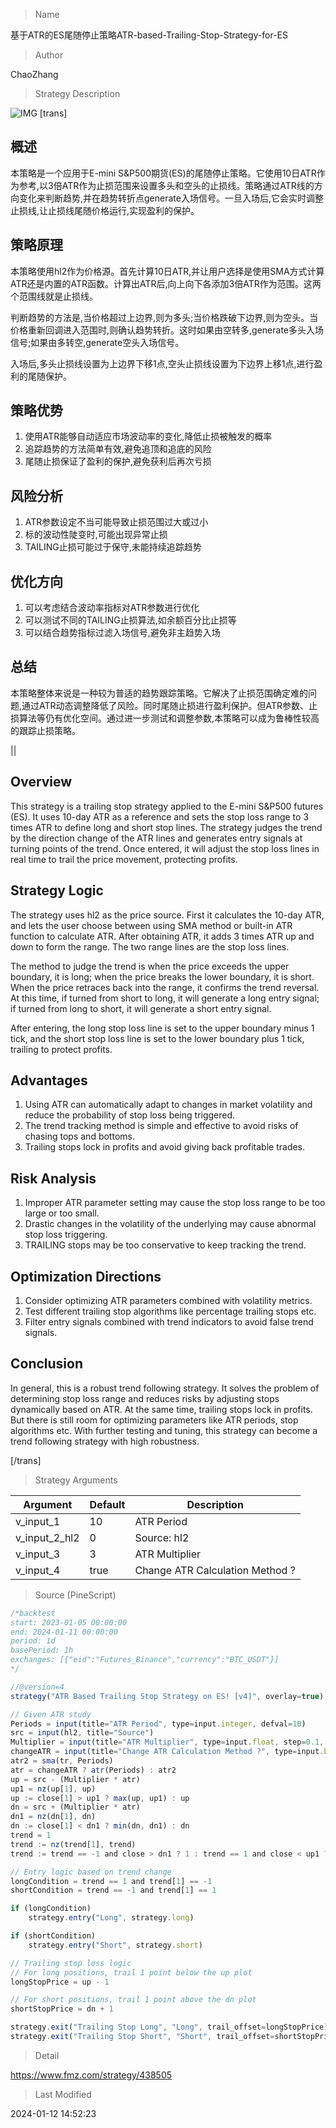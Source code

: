 
> Name

基于ATR的ES尾随停止策略ATR-based-Trailing-Stop-Strategy-for-ES

> Author

ChaoZhang

> Strategy Description

![IMG](https://www.fmz.com/upload/asset/16887f43aaf994086b9.png)
[trans]

## 概述

本策略是一个应用于E-mini S&P500期货(ES)的尾随停止策略。它使用10日ATR作为参考,以3倍ATR作为止损范围来设置多头和空头的止损线。策略通过ATR线的方向变化来判断趋势,并在趋势转折点generate入场信号。一旦入场后,它会实时调整止损线,让止损线尾随价格运行,实现盈利的保护。

## 策略原理

本策略使用hl2作为价格源。首先计算10日ATR,并让用户选择是使用SMA方式计算ATR还是内置的ATR函数。计算出ATR后,向上向下各添加3倍ATR作为范围。这两个范围线就是止损线。

判断趋势的方法是,当价格超过上边界,则为多头;当价格跌破下边界,则为空头。当价格重新回调进入范围时,则确认趋势转折。这时如果由空转多,generate多头入场信号;如果由多转空,generate空头入场信号。

入场后,多头止损线设置为上边界下移1点,空头止损线设置为下边界上移1点,进行盈利的尾随保护。

## 策略优势

1. 使用ATR能够自动适应市场波动率的变化,降低止损被触发的概率
2. 追踪趋势的方法简单有效,避免追顶和追底的风险
3. 尾随止损保证了盈利的保护,避免获利后再次亏损

## 风险分析

1. ATR参数设定不当可能导致止损范围过大或过小
2. 标的波动性陡变时,可能出现异常止损
3. TAILING止损可能过于保守,未能持续追踪趋势

## 优化方向

1. 可以考虑结合波动率指标对ATR参数进行优化
2. 可以测试不同的TAILING止损算法,如余额百分比止损等
3. 可以结合趋势指标过滤入场信号,避免非主趋势入场

## 总结

本策略整体来说是一种较为普适的趋势跟踪策略。它解决了止损范围确定难的问题,通过ATR动态调整降低了风险。同时尾随止损进行盈利保护。但ATR参数、止损算法等仍有优化空间。通过进一步测试和调整参数,本策略可以成为鲁棒性较高的跟踪止损策略。

||


## Overview

This strategy is a trailing stop strategy applied to the E-mini S&P500 futures (ES). It uses 10-day ATR as a reference and sets the stop loss range to 3 times ATR to define long and short stop lines. The strategy judges the trend by the direction change of the ATR lines and generates entry signals at turning points of the trend. Once entered, it will adjust the stop loss lines in real time to trail the price movement, protecting profits.

## Strategy Logic  

The strategy uses hl2 as the price source. First it calculates the 10-day ATR, and lets the user choose between using SMA method or built-in ATR function to calculate ATR. After obtaining ATR, it adds 3 times ATR up and down to form the range. The two range lines are the stop loss lines.

The method to judge the trend is when the price exceeds the upper boundary, it is long; when the price breaks the lower boundary, it is short. When the price retraces back into the range, it confirms the trend reversal. At this time, if turned from short to long, it will generate a long entry signal; if turned from long to short, it will generate a short entry signal.

After entering, the long stop loss line is set to the upper boundary minus 1 tick, and the short stop loss line is set to the lower boundary plus 1 tick, trailing to protect profits.

## Advantages

1. Using ATR can automatically adapt to changes in market volatility and reduce the probability of stop loss being triggered. 
2. The trend tracking method is simple and effective to avoid risks of chasing tops and bottoms.
3. Trailing stops lock in profits and avoid giving back profitable trades.

## Risk Analysis  

1. Improper ATR parameter setting may cause the stop loss range to be too large or too small.
2. Drastic changes in the volatility of the underlying may cause abnormal stop loss triggering.  
3. TRAILING stops may be too conservative to keep tracking the trend.

## Optimization Directions

1. Consider optimizing ATR parameters combined with volatility metrics.  
2. Test different trailing stop algorithms like percentage trailing stops etc.
3. Filter entry signals combined with trend indicators to avoid false trend signals.

## Conclusion

In general, this is a robust trend following strategy. It solves the problem of determining stop loss range and reduces risks by adjusting stops dynamically based on ATR. At the same time, trailing stops lock in profits. But there is still room for optimizing parameters like ATR periods, stop algorithms etc. With further testing and tuning, this strategy can become a trend following strategy with high robustness.

[/trans]

> Strategy Arguments



|Argument|Default|Description|
|----|----|----|
|v_input_1|10|ATR Period|
|v_input_2_hl2|0|Source: hl2|high|low|open|close|hlc3|hlcc4|ohlc4|
|v_input_3|3|ATR Multiplier|
|v_input_4|true|Change ATR Calculation Method ?|


> Source (PineScript)

``` javascript
/*backtest
start: 2023-01-05 00:00:00
end: 2024-01-11 00:00:00
period: 1d
basePeriod: 1h
exchanges: [{"eid":"Futures_Binance","currency":"BTC_USDT"}]
*/

//@version=4
strategy("ATR Based Trailing Stop Strategy on ES! [v4]", overlay=true)

// Given ATR study
Periods = input(title="ATR Period", type=input.integer, defval=10)
src = input(hl2, title="Source")
Multiplier = input(title="ATR Multiplier", type=input.float, step=0.1, defval=3.0)
changeATR = input(title="Change ATR Calculation Method ?", type=input.bool, defval=true)
atr2 = sma(tr, Periods)
atr = changeATR ? atr(Periods) : atr2
up = src - (Multiplier * atr)
up1 = nz(up[1], up)
up := close[1] > up1 ? max(up, up1) : up
dn = src + (Multiplier * atr)
dn1 = nz(dn[1], dn)
dn := close[1] < dn1 ? min(dn, dn1) : dn
trend = 1
trend := nz(trend[1], trend)
trend := trend == -1 and close > dn1 ? 1 : trend == 1 and close < up1 ? -1 : trend

// Entry logic based on trend change
longCondition = trend == 1 and trend[1] == -1
shortCondition = trend == -1 and trend[1] == 1

if (longCondition)
    strategy.entry("Long", strategy.long)

if (shortCondition)
    strategy.entry("Short", strategy.short)

// Trailing stop loss logic
// For long positions, trail 1 point below the up plot
longStopPrice = up - 1

// For short positions, trail 1 point above the dn plot
shortStopPrice = dn + 1

strategy.exit("Trailing Stop Long", "Long", trail_offset=longStopPrice)
strategy.exit("Trailing Stop Short", "Short", trail_offset=shortStopPrice)

```

> Detail

https://www.fmz.com/strategy/438505

> Last Modified

2024-01-12 14:52:23
